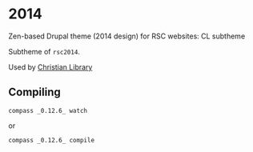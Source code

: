 # 2014

Zen-based Drupal theme (2014 design) for RSC websites: CL subtheme

Subtheme of `rsc2014`.

Used by [Christian Library](http://www.christianstudylibrary.org)

## Compiling

`compass _0.12.6_ watch`

or

`compass _0.12.6_ compile`

